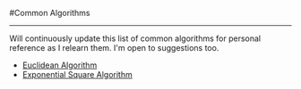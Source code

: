 #Common Algorithms
___
Will continuously update this list of common algorithms for personal reference as I relearn them. I'm open to suggestions too.

- [Euclidean Algorithm](./LCM-GCF.cpp)
- [Exponential Square Algorithm](./exponential-squaring.cpp)